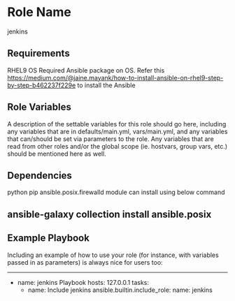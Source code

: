 Role Name
=========

jenkins

Requirements
------------
RHEL9 OS
Required Ansible package on OS. Refer this https://medium.com/@jaine.mayank/how-to-install-ansible-on-rhel9-step-by-step-b462237f229e to install the Ansible

Role Variables
--------------

A description of the settable variables for this role should go here, including any variables that are in defaults/main.yml, vars/main.yml, and any variables that can/should be set via parameters to the role. Any variables that are read from other roles and/or the global scope (ie. hostvars, group vars, etc.) should be mentioned here as well.

Dependencies
------------

python
pip 
ansible.posix.firewalld module can install using below command 
## ansible-galaxy collection install ansible.posix

Example Playbook
----------------

Including an example of how to use your role (for instance, with variables passed in as parameters) is always nice for users too:

---
- name: jenkins Playbook
  hosts: 127.0.0.1
  tasks:
    - name: Include jenkins
      ansible.builtin.include_role:
        name: jenkins

